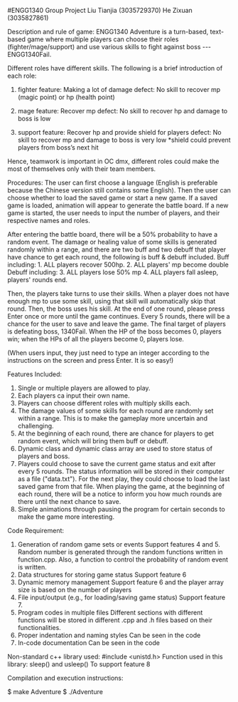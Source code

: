 #ENGG1340 Group Project
Liu Tianjia (3035729370) 
He Zixuan (3035827861)

Description and rule of game:
ENGG1340 Adventure is a turn-based, text-based game where multiple players can choose their roles (fighter/mage/support) and use various skills to fight against boss --- ENGG1340Fail.

Different roles have different skills. The following is a brief introduction of each role:
1.	fighter
feature: Making a lot of damage
defect: No skill to recover mp (magic point) or hp (health point)

2.	mage
feature: Recover mp
defect: No skill to recover hp and damage to boss is low

3.	support
feature: Recover hp and provide shield for players
defect: No skill to recover mp and damage to boss is very low
*shield could prevent players from boss’s next hit

Hence, teamwork is important in OC dmx, different roles could make the most of themselves only with their team members.


Procedures:
The user can first choose a language (English is preferable because the Chinese version still contains some English). Then the user can choose whether to load the saved game or start a new game. If a saved game is loaded, animation will appear to generate the battle board. If a new game is started, the user needs to input the number of players, and their respective names and roles. 

After entering the battle board, there will be a 50% probability to have a random event. The damage or healing value of some skills is generated randomly within a range, and there are two buff and two debuff that player have chance to get each round, the following is buff & debuff included.
Buff including: 	1. ALL players recover 500hp. 	2. ALL players' mp become double
Debuff including:	3. ALL players lose 50% mp	4. ALL players fall asleep, players' rounds end.

Then, the players take turns to use their skills. When a player does not have enough mp to use some skill, using that skill will automatically skip that round. 
Then, the boss uses his skill.
At the end of one round, please press Enter once or more until the game continues.
Every 5 rounds, there will be a chance for the user to save and leave the game.
The final target of players is defeating boss, 1340Fail. When the HP of the boss becomes 0, players win; when the HPs of all the players become 0, players lose.

(When users input, they just need to type an integer according to the instructions on the screen and press Enter. It is so easy!)

Features Included:
1. Single or multiple players are allowed to play.
2. Each players ca input their own name.
3. Players can choose different roles with multiply skills each.
4. The damage values of some skills for each round are randomly set within a range. This is to make the gameplay more uncertain and challenging.
5. At the beginning of each round, there are chance for players to get random event, which will bring them buff or debuff.
6. Dynamic class and dynamic class array are used to store status of players and boss.
7. Players could choose to save the current game status and exit after every 5 rounds. The status information will be stored in their computer as a file ("data.txt"). For the next play, they could choose to load the last saved game from that file. When playing the game, at the beginning of each round, there will be a notice to inform you how much rounds are there until the next chance to save.
8. Simple animations through pausing the program for certain seconds to make the game more interesting.


Code Requirement:
1.	Generation of random game sets or events
Support features 4 and 5. Random number is generated through the random functions written in function.cpp. Also, a function to control the probability of random event is written.
2.	Data structures for storing game status
Support feature 6
3.	Dynamic memory management
Support feature 6 and the player array size is based on the number of players
4.	File input/output (e.g., for loading/saving game status)
Support feature 7. 
5.	Program codes in multiple files
Different sections with different functions will be stored in different .cpp and .h files based on their functionalities.
6.	Proper indentation and naming styles
Can be seen in the code
7.	In-code documentation
Can be seen in the code


Non-standard c++ library used:
#include <unistd.h>
Function used in this library: sleep() and usleep()
To support feature 8


Compilation and execution instructions:

$ make Adventure
$ ./Adventure
